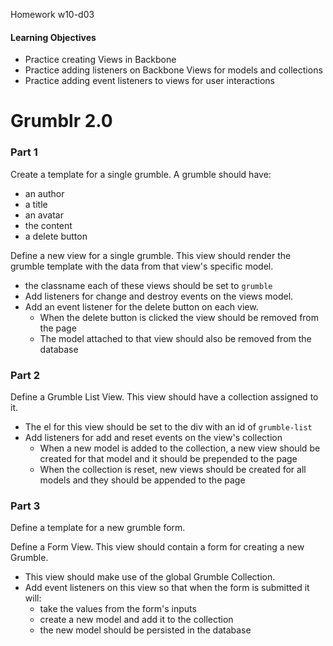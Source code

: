 Homework w10-d03

#### Learning Objectives
- Practice creating Views in Backbone
- Practice adding listeners on Backbone Views for models and collections
- Practice adding event listeners to views for user interactions

# Grumblr 2.0

### Part 1
Create a template for a single grumble. A grumble should have:

- an author
- a title
- an avatar
- the content
- a delete button

Define a new view for a single grumble. This view should render the grumble template with the data from that view's specific model.

- the classname each of these views should be set to `grumble`
- Add listeners for change and destroy events on the views model.
- Add an event listener for the delete button on each view. 
  - When the delete button is clicked the view should be removed from the page
  - The model attached to that view should also be removed from the database

### Part 2
Define a Grumble List View. This view should have a collection assigned to it.

- The el for this view should be set to the div with an id of `grumble-list`
- Add listeners for add and reset events on the view's collection
  - When a new model is added to the collection, a new view should be created for that model and it should be prepended to the page
  - When the collection is reset, new views should be created for all models and they should be appended to the page

### Part 3
Define a template for a new grumble form.

Define a Form View. This view should contain a form for creating a new Grumble.

- This view should make use of the global Grumble Collection.
- Add event listeners on this view so that when the form is submitted it will:
  - take the values from the form's inputs
  - create a new model and add it to the collection
  - the new model should be persisted in the database

